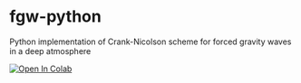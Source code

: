 # fgw-python
Python implementation of Crank-Nicolson scheme for forced gravity waves in a deep atmosphere

[![Open In Colab](https://colab.research.google.com/assets/colab-badge.svg)](https://colab.research.google.com/github/crayjake/fgw-python/blob/master/src/FGW.ipynb)